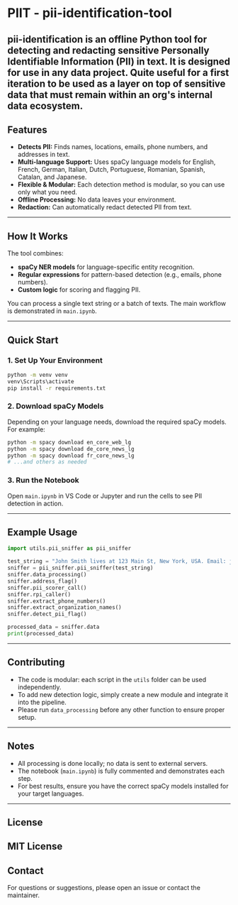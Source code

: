 # PIIT - pii-identification-tool

**pii-identification** is an offline Python tool for detecting and redacting sensitive Personally Identifiable Information (PII) in text. It is designed for use in any data project. Quite useful for a first iteration to be used as a layer on top of sensitive data that must remain within an org's internal data ecosystem.
---

## Features

- **Detects PII:** Finds names, locations, emails, phone numbers, and addresses in text.
- **Multi-language Support:** Uses spaCy language models for English, French, German, Italian, Dutch, Portuguese, Romanian, Spanish, Catalan, and Japanese.
- **Flexible & Modular:** Each detection method is modular, so you can use only what you need.
- **Offline Processing:** No data leaves your environment.
- **Redaction:** Can automatically redact detected PII from text.

---

## How It Works

The tool combines:
- **spaCy NER models** for language-specific entity recognition.
- **Regular expressions** for pattern-based detection (e.g., emails, phone numbers).
- **Custom logic** for scoring and flagging PII.

You can process a single text string or a batch of texts. The main workflow is demonstrated in `main.ipynb`.

---

## Quick Start

### 1. Set Up Your Environment

```sh
python -m venv venv
venv\Scripts\activate
pip install -r requirements.txt
```

### 2. Download spaCy Models

Depending on your language needs, download the required spaCy models. For example:

```sh
python -m spacy download en_core_web_lg
python -m spacy download de_core_news_lg
python -m spacy download fr_core_news_lg
# ...and others as needed
```

### 3. Run the Notebook

Open `main.ipynb` in VS Code or Jupyter and run the cells to see PII detection in action.

---

## Example Usage

```python
import utils.pii_sniffer as pii_sniffer

test_string = "John Smith lives at 123 Main St, New York, USA. Email: john.smith@example.com ph 123939402"
sniffer = pii_sniffer.pii_sniffer(test_string)
sniffer.data_processing()
sniffer.address_flag()
sniffer.pii_scorer_call()
sniffer.rpi_caller()
sniffer.extract_phone_numbers()
sniffer.extract_organization_names()
sniffer.detect_pii_flag()

processed_data = sniffer.data
print(processed_data)
```

---

## Contributing

- The code is modular: each script in the `utils` folder can be used independently.
- To add new detection logic, simply create a new module and integrate it into the pipeline.
- Please run `data_processing` before any other function to ensure proper setup.

---

## Notes

- All processing is done locally; no data is sent to external servers.
- The notebook (`main.ipynb`) is fully commented and demonstrates each step.
- For best results, ensure you have the correct spaCy models installed for your target languages.

---

## License

MIT License
---

## Contact

For questions or suggestions, please open an issue or contact the maintainer.